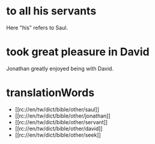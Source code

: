 # to all his servants

Here "his" refers to Saul.

# took great pleasure in David

Jonathan greatly enjoyed being with David.

# translationWords

* [[rc://en/tw/dict/bible/other/saul]]
* [[rc://en/tw/dict/bible/other/jonathan]]
* [[rc://en/tw/dict/bible/other/servant]]
* [[rc://en/tw/dict/bible/other/david]]
* [[rc://en/tw/dict/bible/other/seek]]